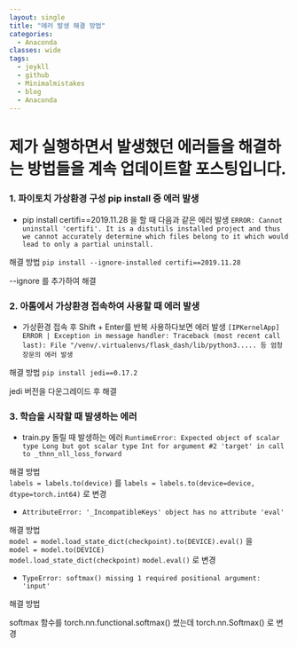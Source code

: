 ```yaml
---
layout: single
title: "에러 발생 해결 방법"
categories:
  - Anaconda
classes: wide
tags:
  - jeykll
  - github
  - Minimalmistakes
  - blog
  - Anaconda
---
```


# 제가 실행하면서 발생했던 에러들을 해결하는 방법들을 계속 업데이트할 포스팅입니다.

### 1. 파이토치 가상환경 구성 pip install 중 에러 발생  
 + pip install certifi==2019.11.28 을 할 때 다음과 같은 에러 발생
 `ERROR: Cannot uninstall 'certifi'. It is a distutils installed project and thus we cannot accurately determine which files belong to it which would lead to only a partial uninstall.`

 해결 방법
 `pip install --ignore-installed certifi==2019.11.28`

 --ignore 를 추가하여 해결


### 2. 아톰에서 가상환경 접속하여 사용할 때 에러 발생
 + 가상환경 접속 후 Shift + Enter를 반복 사용하다보면 에러 발생
 `[IPKernelApp] ERROR | Exception in message handler: Traceback (most recent call last): File "/venv/.virtualenvs/flask_dash/lib/python3..... 등 엄청 장문의 에러 발생`


 해결 방법
 `pip install jedi==0.17.2`

 jedi 버전을 다운그레이드 후 해결

### 3. 학습을 시작할 때 발생하는 에러  
+ train.py 돌릴 때 발생하는 에러
`RuntimeError: Expected object of scalar type Long but got scalar type Int for argument #2 'target' in call to _thnn_nll_loss_forward`  

해결 방법  
`labels = labels.to(device)` 를 `labels = labels.to(device=device, dtype=torch.int64)` 로 변경  

+ `AttributeError: '_IncompatibleKeys' object has no attribute 'eval'`  

해결 방법  
`model = model.load_state_dict(checkpoint).to(DEVICE).eval()` 을  
`model = model.to(DEVICE)`  
`model.load_state_dict(checkpoint)`
`model.eval()` 로 변경  

+ `TypeError: softmax() missing 1 required positional argument: 'input'`

해결 방법  

softmax 함수를 torch.nn.functional.softmax() 썼는데 torch.nn.Softmax() 로 변경
